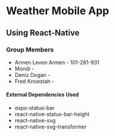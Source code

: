 Weather Mobile App
==================
Using React-Native 
------------------
### Group Members
* Armen Levon Armen - 101-281-931
* Mondi - 
* Deniz Dogan - 
* Fred Knoestah - 
#### External Dependencies Used
* expo-status-bar
* react-native-status-bar-height
* react-native-svg
* react-native-svg-transformer